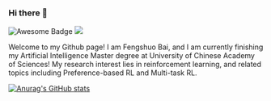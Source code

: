 ### Hi there 👋

<div align="left"> <img src="https://cdn.rawgit.com/sindresorhus/awesome/d7305f38d29fed78fa85652e3a63e154dd8e8829/media/badge.svg" alt="Awesome Badge"/> <img src="https://visitor-badge.glitch.me/badge?page_id=ChangWinde" /> </div>

Welcome to my Github page! I am Fengshuo Bai, and I am currently finishing my Artificial Intelligence Master degree at University of Chinese Academy of Sciences! 
My research interest lies in reinforcement learning, and related topics including  Preference-based RL and Multi-task RL.

[![Anurag's GitHub stats](https://github-readme-stats.vercel.app/api?username=ChangWinde&theme=prussian&count_private=true&show_icons=true)](https://github.com/anuraghazra/github-readme-stats)

<!-- <div align="center"><img src="https://raw.githubusercontent.com/Achuan-2/Achuan-2/main/assets/github-contribution-grid-snake.svg" ></div> -->
